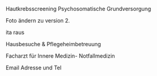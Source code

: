 Hautkrebsscreening
Psychosomatische Grundversorgung

Foto ändern zu version 2.

ita raus

Hausbesuche & Pflegeheimbetreuung

Facharzt für Innere Medizin-
Notfallmedizin

Email Adresse und Tel